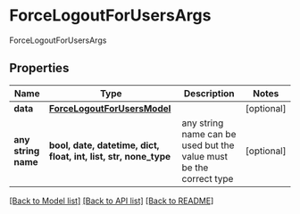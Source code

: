 # ForceLogoutForUsersArgs

ForceLogoutForUsersArgs

## Properties
Name | Type | Description | Notes
------------ | ------------- | ------------- | -------------
**data** | [**ForceLogoutForUsersModel**](ForceLogoutForUsersModel.md) |  | [optional] 
**any string name** | **bool, date, datetime, dict, float, int, list, str, none_type** | any string name can be used but the value must be the correct type | [optional]

[[Back to Model list]](../README.md#documentation-for-models) [[Back to API list]](../README.md#documentation-for-api-endpoints) [[Back to README]](../README.md)


